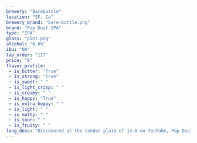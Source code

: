 ```yaml
---
brewery: "Barebottle"
location: "SF, Ca"
brewery_brand: "bare-bottle.png"
brand: "Pop Dust IPA"
type: "IPA"
glass: "pint.png"
alcohol: "6.6%"
ibu: "NA"
tap_order: "117"
price: "8"
flavor_profile:
 - is_bitter: "True"
 - is_strong: "True"
 - is_sweet: " "
 - is_light_crisp: " "
 - is_creamy: " "
 - is_hoppy: "True"
 - is_extra_hoppy: " "
 - is_light: " "
 - is_malty: " "
 - is_sour: " "
 - is_fruity: " "
long_desc: "Discovered at the tender plato of 14.8 on YouTube, Pop Dust is the rising star of our Dust Series. Glitzy notes of ruby red grapefruit, floral Chinook hops, and ripe peach."
---
```


